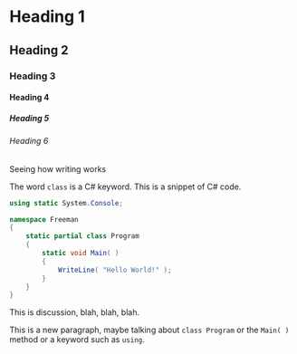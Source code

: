 # Heading 1
## Heading 2
### Heading 3
#### Heading 4
##### Heading 5
###### Heading 6
Seeing how writing works

The word `class` is a C# keyword.
This is a snippet of C# code.
```csharp
using static System.Console;

namespace Freeman
{
    static partial class Program
    {
        static void Main( )
        {
            WriteLine( "Hello World!" );
        }
    }
}
```
This is discussion, blah, blah, blah.

This is a new paragraph, maybe talking about `class Program` or the `Main( )` method or a keyword such as `using`.
